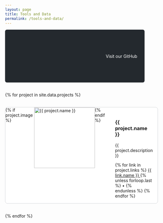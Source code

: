 ```yaml
---
layout: page
title: Tools and Data
permalink: /tools-and-data/
---
```


<div class="github-link">
  <a href="https://github.com/PejLab" target="_blank" rel="noopener noreferrer">
    <svg class="svg-icon"><use xlink:href="{{ '/assets/minima-social-icons.svg#github' | relative_url }}"></use></svg>
    Visit our GitHub
  </a>
</div>

<div class="projects-grid">
{% for project in site.data.projects %}
  <div class="project-card">
    {% if project.image %}
      <img src="/assets/images/projects/{{ project.image }}" alt="{{ project.name }}" class="project-image">
    {% endif %}
    <div class="project-content">
      <h3 class="project-title">{{ project.name }}</h3>
      <p class="project-description">{{ project.description }}</p>
      <div class="project-links">
        {% for link in project.links %}
          <a href="{{ link.url }}" target="_blank" rel="noopener noreferrer">
          {{ link.name }}
          </a>{% unless forloop.last %} • {% endunless %}
        {% endfor %}
    </div>
    </div>
  </div>
{% endfor %}
</div>

<style>
.github-link {
  /* text-align: center; */
  margin-bottom: 2rem;
}

.github-link a {
  display: inline-flex;
  align-items: center;
  gap: 0.5rem;
  padding: 0.75rem 1.5rem;
  background-color: #24292e;
  color: white;
  text-decoration: none;
  border-radius: 6px;
  transition: background-color 0.2s;
}

.github-link a:hover {
  background-color: #2f363d;
}

.projects-grid {
  display: grid;
  grid-template-columns: 1fr;
  gap: 2rem;
}

.project-card {
  border: 1px solid #d1d4d8;
  border-radius: 8px;
  background-color: #ffffff;
  overflow: hidden;
  display: flex;
  flex-direction: column;
}

.project-image {
  width: 100%;
  height: 200px;
  object-fit: contain;
}

.project-content {
  padding: 1rem;
}

@media (min-width: 768px) {
  .project-card {
    flex-direction: row;
  }
  
  .project-image {
    width: 200px;
    height: auto;
  }
  
  .project-content {
    flex: 1;
  }
}

</style>
